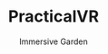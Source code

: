---
title: 'PracticalVR'
author: Immersive Garden
project_image_path: '/images/gallery/practicalvr.jpg'
external_url: 'http://experience.practicalvr.com/'
---